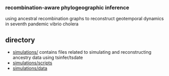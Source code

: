 ### recombination-aware phylogeographic inference 
using ancestral recombination graphs to reconstruct geotemporal dynamics in seventh pandemic vibrio cholera 

## directory 
- [simulations/](https://github.com/blab/cholera/tree/main/arg/simulations) contains files related to simulating and reconstructing ancestry data using tsinfer/tsdate 
- [simulations/scripts](https://github.com/blab/cholera/tree/main/arg/simulations/scripts) 
- [simulations/data](https://github.com/blab/cholera/tree/main/arg/simulations/data)
